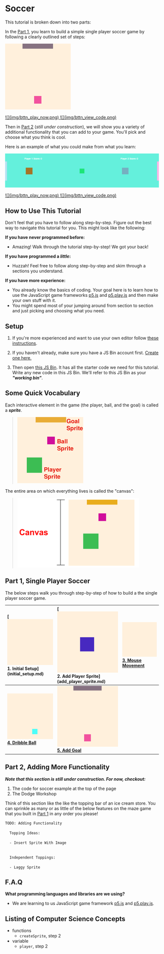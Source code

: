 # Soccer

This tutorial is broken down into two parts:

In the [Part 1](#part-1-single-player-soccer), you learn to build a simple
single player soccer game by following a clearly outlined set of steps:

[![](img/5_mini.gif)](http://output.jsbin.com/dikevu/34)

<a href="http://output.jsbin.com/dikevu/50" target="_blank">
  ![](img/bttn_play_now.png)
</a>
<a href="http://jsbin.com/dikevu/50/edit?js,output" target="_blank">
  ![](img/bttn_view_code.png)
</a>

Then in [Part 2](#part-2-adding-more-functionality) (_still under
construction_), we will show you a variety of additional functionality that you
can add to your game. You'll pick and choose what you think is cool.

Here is an example of what you could make from what you learn:

![](img/soccer.gif)

<a href="http://output.jsbin.com/licali/11" target="_blank">
  ![](img/bttn_play_now.png)
</a>
<a href="http://jsbin.com/licali/11/edit?js" target="_blank">
  ![](img/bttn_view_code.png)
</a>

## How to Use This Tutorial

Don't feel that you have to follow along step-by-step. Figure out the best way
to navigate this tutorial for you. This might look like the following:

**If you have never programmed before:**

- Amazing! Walk through the tutorial step-by-step! We got your back!

**If you have programmed a _little_:**

- Huzzah! Feel free to follow along step-by-step and skim through a sections
  you understand.

**If you have more experience:**

- You already know the basics of coding. Your goal here is to learn how to use
  the JavaScript game frameworks [p5.js](http://p5js.org/) and
  [p5.play.js](http://p5play.molleindustria.org) and then make your own stuff with it.
- You might spend most of your jumping around from section to section and just
  picking and choosing what you need.

## Setup

1. If you're more experienced and want to use your own editor
   follow [these instructions](own_editor.md).

2. If you haven't already, make sure you have a JS Bin account first.
   <a href="https://jsbin.com/register" target="_blank">Create one here.</a>

3. Then open <a target="_blank"
   href="http://jsbin.com/rekofi/120/edit?js,output"> this JS Bin</a>.
   It has all the starter code we need for this tutorial. Write any new code in
   this JS Bin. We'll refer to this JS Bin as your **_"working bin"_**.

## Some Quick Vocabulary

Each interactive element in the game (the player, ball, and the goal) is called a
**_sprite_**.

> ![](img/r_vocab_1.png)

<!-- Editable Drawing in: https://docs.google.com/drawings/d/1Px_9MVqn2qv6ASDl7vxglR2lXVpHVaNsvT9lyrqWzmM/edit -->

The entire area on which everything lives is called the "canvas":

> ![](img/r_vocab_2.png)

## Part 1, Single Player Soccer

The below steps walk you through step-by-step of how to build a the single
player soccer game.

| **[![](img/1_mini.png) <br> 1. Initial Setup] (initial_setup.md)** | **[![](img/2_mini.png) <br> 2. Add Player Sprite]  (add_player_sprite.md)** | **[![](img/3_mini.gif)  <br> 3. Mouse Movement](mouse_movement.md)** |
|:-------------------------------------------------------------------|:----------------------------------------------------------------------------|:---------------------------------------------------------------------|
| **[![](img/4_mini.gif) <br> 4. Dribble Ball](dribble_ball.md)**    | **[![](img/5_mini.gif) <br> 5. Add Goal](add_goal.md)**                     |                                                                      |

## Part 2, Adding More Functionality

**_Note that this section is still under construction. For now, checkout:_**

1. The code for soccer example at the top of the page
2. The Dodge Workshop

Think of this section like the like the topping bar of an ice cream store. You
can sprinkle as many or as little of the below features on the maze game that
you built in [Part 1](#part-1-single-player-soccer) in any order you please!

```
TODO: Adding Functionality

  Topping Ideas:

  - Insert Sprite With Image


  Independent Toppings:

  - Laggy Sprite
```

## F.A.Q

**What programming languages and libraries are we using?**

- We are learning to us  JavaScript game framework [p5.js](http://p5js.org/) and
[p5.play.js](http://p5play.molleindustria.org).

## Listing of Computer Science Concepts

- functions
  - `createSprite`, step 2
- variable
  - `player`, step 2
